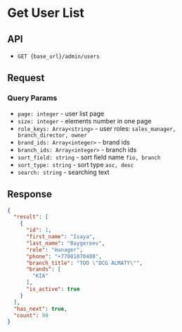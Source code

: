 # Get User List

## API

- `GET {base_url}/admin/users`

## Request

### Query Params

- `page: integer` - user list page
- `size: integer` - elements number in one page
- `role_keys: Array<string>` - user roles: `sales_manager, branch_director, owner`
- `brand_ids: Array<integer>` - brand ids
- `branch_ids: Array<integer>` - branch ids
- `sort_field: string` - sort field name `fio, branch`
- `sort_type: string` - sort type `asc, desc`
- `search: string` - searching text


## Response

```json
{
  "result": [
    {
      "id": 1,
      "first_name": "Isaya",
      "last_name": "Baygereev",
      "role": "manager",
      "phone": "+77081070480",
      "branch_title": "ТОО \"DCG ALMATY\"",
      "brands": [
        "KIA"
      ],
      "is_active": true
    }
  ],
  "has_next": true,
  "count": 90
}
```
